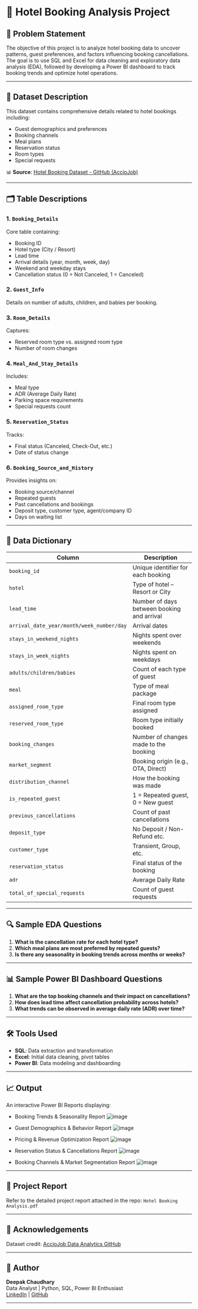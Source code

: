 # 🏨 Hotel Booking Analysis Project

## 📌 Problem Statement

The objective of this project is to analyze hotel booking data to uncover patterns, guest preferences, and factors influencing booking cancellations. The goal is to use SQL and Excel for data cleaning and exploratory data analysis (EDA), followed by developing a Power BI dashboard to track booking trends and optimize hotel operations.

---

## 📂 Dataset Description

This dataset contains comprehensive details related to hotel bookings including:

- Guest demographics and preferences
- Booking channels
- Meal plans
- Reservation status
- Room types
- Special requests

📊 **Source**: [Hotel Booking Dataset - GitHub (AccioJob)](https://github.com/acciojob-data-analytics/hotel_booking)

---

## 🗂️ Table Descriptions

### 1. `Booking_Details`
Core table containing:
- Booking ID
- Hotel type (City / Resort)
- Lead time
- Arrival details (year, month, week, day)
- Weekend and weekday stays
- Cancellation status (0 = Not Canceled, 1 = Canceled)

### 2. `Guest_Info`
Details on number of adults, children, and babies per booking.

### 3. `Room_Details`
Captures:
- Reserved room type vs. assigned room type
- Number of room changes

### 4. `Meal_And_Stay_Details`
Includes:
- Meal type
- ADR (Average Daily Rate)
- Parking space requirements
- Special requests count

### 5. `Reservation_Status`
Tracks:
- Final status (Canceled, Check-Out, etc.)
- Date of status change

### 6. `Booking_Source_and_History`
Provides insights on:
- Booking source/channel
- Repeated guests
- Past cancellations and bookings
- Deposit type, customer type, agent/company ID
- Days on waiting list

---

## 🧾 Data Dictionary

| Column | Description |
|--------|-------------|
| `booking_id` | Unique identifier for each booking |
| `hotel` | Type of hotel – Resort or City |
| `lead_time` | Number of days between booking and arrival |
| `arrival_date_year/month/week_number/day` | Arrival dates |
| `stays_in_weekend_nights` | Nights spent over weekends |
| `stays_in_week_nights` | Nights spent on weekdays |
| `adults/children/babies` | Count of each type of guest |
| `meal` | Type of meal package |
| `assigned_room_type` | Final room type assigned |
| `reserved_room_type` | Room type initially booked |
| `booking_changes` | Number of changes made to the booking |
| `market_segment` | Booking origin (e.g., OTA, Direct) |
| `distribution_channel` | How the booking was made |
| `is_repeated_guest` | 1 = Repeated guest, 0 = New guest |
| `previous_cancellations` | Count of past cancellations |
| `deposit_type` | No Deposit / Non-Refund etc. |
| `customer_type` | Transient, Group, etc. |
| `reservation_status` | Final status of the booking |
| `adr` | Average Daily Rate |
| `total_of_special_requests` | Count of guest requests |

---

## 🔍 Sample EDA Questions

1. **What is the cancellation rate for each hotel type?**
2. **Which meal plans are most preferred by repeated guests?**
3. **Is there any seasonality in booking trends across months or weeks?**

---

## 📊 Sample Power BI Dashboard Questions

1. **What are the top booking channels and their impact on cancellations?**
2. **How does lead time affect cancellation probability across hotels?**
3. **What trends can be observed in average daily rate (ADR) over time?**

---

## 🛠 Tools Used

- **SQL**: Data extraction and transformation
- **Excel**: Initial data cleaning, pivot tables
- **Power BI**: Data modeling and dashboarding

---

## 📈 Output

An interactive Power BI Reports displaying:
- Booking Trends & Seasonality Report
    ![image](https://github.com/user-attachments/assets/db17d6c5-b99d-4c84-b160-04001976f1c5)

- Guest Demographics & Behavior Report
   ![image](https://github.com/user-attachments/assets/c767d1c5-3bbc-43e8-a8da-04a781c1c130)

- Pricing & Revenue Optimization Report
   ![image](https://github.com/user-attachments/assets/3a659e0f-2310-47a9-8d15-a8228bf55a23)

- Reservation Status & Cancellations Report
   ![image](https://github.com/user-attachments/assets/429dbdb2-6650-4573-89ae-5cc6a13ef7a1)

- Booking Channels & Market Segmentation Report
   ![image](https://github.com/user-attachments/assets/ed38e6c1-5e91-4e01-92a7-92c941fdede1)



---

## 📄 Project Report

Refer to the detailed project report attached in the repo: `Hotel Booking Analysis.pdf`

---

## 🙌 Acknowledgements

Dataset credit: [AccioJob Data Analytics GitHub](https://github.com/acciojob-data-analytics/hotel_booking)

---

## 🚀 Author

**Deepak Chaudhary**  
Data Analyst | Python, SQL, Power BI Enthusiast  
[LinkedIn](www.linkedin.com/in/deepakchaudhary050802) | [GitHub](https://github.com/DeePAk05082002)

---


